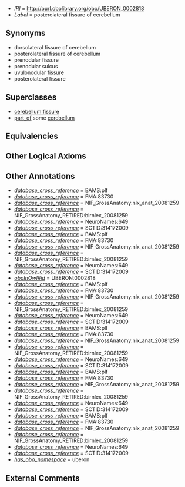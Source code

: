  * *IRI* = http://purl.obolibrary.org/obo/UBERON_0002818
 * *Label* = posterolateral fissure of cerebellum

## Synonyms

 * dorsolateral fissure of cerebellum
 * posterolateral fissure of cerebellum
 * prenodular fissure
 * prenodular sulcus
 * uvulonodular fissure
 * posterolateral fissure

## Superclasses

 * [cerebellum fissure](../../UBERON/80/UBERON_0003980.md)
 * [part_of](../../BFO/50/BFO_0000050.md) some [cerebellum](../../UBERON/37/UBERON_0002037.md)

## Equivalencies


## Other Logical Axioms


## Other Annotations

 * *[database_cross_reference](../../ef/oboInOwl#hasDbXref.md)* = BAMS:plf
 * *[database_cross_reference](../../ef/oboInOwl#hasDbXref.md)* = FMA:83730
 * *[database_cross_reference](../../ef/oboInOwl#hasDbXref.md)* = NIF_GrossAnatomy:nlx_anat_20081259
 * *[database_cross_reference](../../ef/oboInOwl#hasDbXref.md)* = NIF_GrossAnatomy_RETIRED:birnlex_20081259
 * *[database_cross_reference](../../ef/oboInOwl#hasDbXref.md)* = NeuroNames:649
 * *[database_cross_reference](../../ef/oboInOwl#hasDbXref.md)* = SCTID:314172009
 * *[database_cross_reference](../../ef/oboInOwl#hasDbXref.md)* = BAMS:plf
 * *[database_cross_reference](../../ef/oboInOwl#hasDbXref.md)* = FMA:83730
 * *[database_cross_reference](../../ef/oboInOwl#hasDbXref.md)* = NIF_GrossAnatomy:nlx_anat_20081259
 * *[database_cross_reference](../../ef/oboInOwl#hasDbXref.md)* = NIF_GrossAnatomy_RETIRED:birnlex_20081259
 * *[database_cross_reference](../../ef/oboInOwl#hasDbXref.md)* = NeuroNames:649
 * *[database_cross_reference](../../ef/oboInOwl#hasDbXref.md)* = SCTID:314172009
 * *[oboInOwl#id](../../id/oboInOwl#id.md)* = UBERON:0002818
 * *[database_cross_reference](../../ef/oboInOwl#hasDbXref.md)* = BAMS:plf
 * *[database_cross_reference](../../ef/oboInOwl#hasDbXref.md)* = FMA:83730
 * *[database_cross_reference](../../ef/oboInOwl#hasDbXref.md)* = NIF_GrossAnatomy:nlx_anat_20081259
 * *[database_cross_reference](../../ef/oboInOwl#hasDbXref.md)* = NIF_GrossAnatomy_RETIRED:birnlex_20081259
 * *[database_cross_reference](../../ef/oboInOwl#hasDbXref.md)* = NeuroNames:649
 * *[database_cross_reference](../../ef/oboInOwl#hasDbXref.md)* = SCTID:314172009
 * *[database_cross_reference](../../ef/oboInOwl#hasDbXref.md)* = BAMS:plf
 * *[database_cross_reference](../../ef/oboInOwl#hasDbXref.md)* = FMA:83730
 * *[database_cross_reference](../../ef/oboInOwl#hasDbXref.md)* = NIF_GrossAnatomy:nlx_anat_20081259
 * *[database_cross_reference](../../ef/oboInOwl#hasDbXref.md)* = NIF_GrossAnatomy_RETIRED:birnlex_20081259
 * *[database_cross_reference](../../ef/oboInOwl#hasDbXref.md)* = NeuroNames:649
 * *[database_cross_reference](../../ef/oboInOwl#hasDbXref.md)* = SCTID:314172009
 * *[database_cross_reference](../../ef/oboInOwl#hasDbXref.md)* = BAMS:plf
 * *[database_cross_reference](../../ef/oboInOwl#hasDbXref.md)* = FMA:83730
 * *[database_cross_reference](../../ef/oboInOwl#hasDbXref.md)* = NIF_GrossAnatomy:nlx_anat_20081259
 * *[database_cross_reference](../../ef/oboInOwl#hasDbXref.md)* = NIF_GrossAnatomy_RETIRED:birnlex_20081259
 * *[database_cross_reference](../../ef/oboInOwl#hasDbXref.md)* = NeuroNames:649
 * *[database_cross_reference](../../ef/oboInOwl#hasDbXref.md)* = SCTID:314172009
 * *[database_cross_reference](../../ef/oboInOwl#hasDbXref.md)* = BAMS:plf
 * *[database_cross_reference](../../ef/oboInOwl#hasDbXref.md)* = FMA:83730
 * *[database_cross_reference](../../ef/oboInOwl#hasDbXref.md)* = NIF_GrossAnatomy:nlx_anat_20081259
 * *[database_cross_reference](../../ef/oboInOwl#hasDbXref.md)* = NIF_GrossAnatomy_RETIRED:birnlex_20081259
 * *[database_cross_reference](../../ef/oboInOwl#hasDbXref.md)* = NeuroNames:649
 * *[database_cross_reference](../../ef/oboInOwl#hasDbXref.md)* = SCTID:314172009
 * *[has_obo_namespace](../../ce/oboInOwl#hasOBONamespace.md)* = uberon

## External Comments

